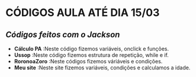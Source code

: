 # CÓDIGOS AULA ATÉ DIA 15/03
## *Códigos feitos com o Jackson*
* **Cálculo PA** :Neste código fizemos variáveis, onclick e funções.
* **Ussop** :Neste código fizemos estrutura de repetição, while e if.
* **RoronoaZoro** :Neste códigos fizemos váriáveis e condições.
* **Meu site** :Neste site fizemos variáveis, condições e calculamos a idade.
